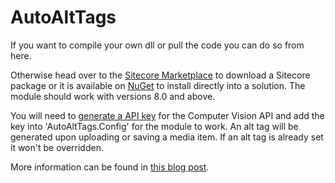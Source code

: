 # AutoAltTags

If you want to compile your own dll or pull the code you can do so from here.

Otherwise head over to the [Sitecore Marketplace](https://marketplace.sitecore.net/en/Modules/A/Alt_Tag_Generator.aspx) to download a Sitecore package or it is available on [NuGet](https://www.nuget.org/packages/SitecoreAutoAltTags) to install directly into a solution. The module should work with versions 8.0 and above.

You will need to [generate a API key](https://www.microsoft.com/cognitive-services/en-US/subscriptions) for the Computer Vision API and add the key into 'AutoAltTags.Config' for the module to work. An alt tag will be generated upon uploading or saving a media item. If an alt tag is already set it won't be overridden.

More information can be found in [this blog post](https://tomdudfield.com/computer-vision-alt-tags-in-sitecore/).
